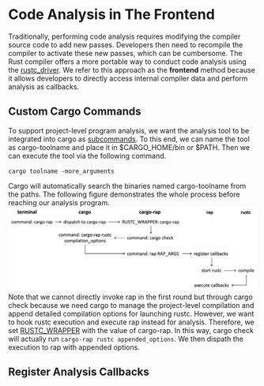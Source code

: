 # Code Analysis in The Frontend 
Traditionally, performing code analysis requires modifying the compiler source code to add new passes. 
Developers then need to recompile the compiler to activate these new passes, which can be cumbersome. 
The Rust compiler offers a more portable way to conduct code analysis using the [rustc_driver](https://rustc-dev-guide.rust-lang.org/rustc-driver.html).
We refer to this approach as the **frontend** method because it allows developers to directly access internal compiler data and perform analysis as callbacks.

## Custom Cargo Commands
To support project-level program analysis, we want the analysis tool to be integrated into cargo as [subcommands](https://doc.rust-lang.org/cargo/reference/external-tools.html). To this end, we can name the tool as cargo-toolname and place it in $CARGO_HOME/bin or $PATH. Then we can execute the tool via the following command.
```
cargo toolname -more_arguments
```
Cargo will automatically search the binaries named cargo-toolname from the paths. The following figure demonstrates the whole process before reaching our analysis program.
![Workflow of how cargo dispatches the analysis command to rap.](figure/cargoflow.png)
Note that we cannot directly invoke rap in the first round but through cargo check because we need cargo to manage the project-level compilation and append detailed compilation options for launching rustc. However, we want to hook rustc execution and execute rap instead for analysis. Therefore, we set [RUSTC_WRAPPER](https://doc.rust-lang.org/cargo/reference/environment-variables.html) with the value of cargo-rap. In this way, cargo check will actually run `cargo-rap rustc appended_options`. We then dispath the execution to rap with appended options.

## Register Analysis Callbacks


